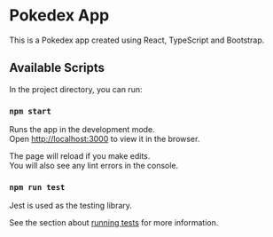 # Pokedex App

This is a Pokedex app created using React, TypeScript and Bootstrap.

## Available Scripts

In the project directory, you can run:

### `npm start`

Runs the app in the development mode.\
Open [http://localhost:3000](http://localhost:3000) to view it in the browser.

The page will reload if you make edits.\
You will also see any lint errors in the console.

### `npm run test`

Jest is used as the testing library.

See the section about [running tests](https://facebook.github.io/create-react-app/docs/running-tests) for more information.

